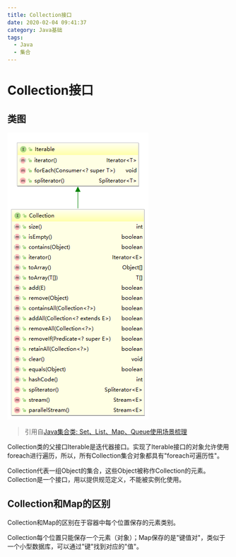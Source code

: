 ```yaml
---
title: Collection接口
date: 2020-02-04 09:41:37
category: Java基础
tags: 
  - Java
  - 集合
---
```


# Collection接口

## 类图

![Collection类图](/images/Collection接口/Collection类图.png)

> 引用自[Java集合类: Set、List、Map、Queue使用场景梳理](http://www.cnblogs.com/LittleHann/p/3690187.html)

Collection类的父接口Iterable是迭代器接口。实现了Iterable接口的对象允许使用foreach进行遍历，所以，所有Collection集合对象都具有"foreach可遍历性"。

Collection代表一组Object的集合，这些Object被称作Collection的元素。Collection是一个接口，用以提供规范定义，不能被实例化使用。

## Collection和Map的区别

Collection和Map的区别在于容器中每个位置保存的元素类别。

Collection每个位置只能保存一个元素（对象）；Map保存的是"键值对"，类似于一个小型数据库，可以通过"键"找到对应的"值"。